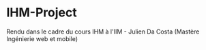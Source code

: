 # IHM-Project

Rendu dans le cadre du cours IHM à l'IIM - Julien Da Costa (Mastère Ingénierie web et mobile)
